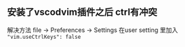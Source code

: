 ## 安装了vscodvim插件之后 ctrl有冲突

解决方法
file -> Preferences -> Settings
在user setting 里加入 
```"vim.useCtrlKeys": false```